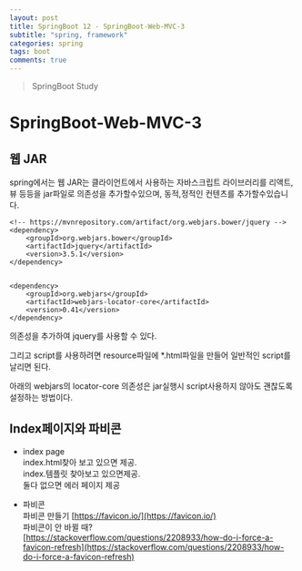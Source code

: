 ```yaml
---
layout: post
title: SpringBoot 12 - SpringBoot-Web-MVC-3
subtitle: "spring, framework"
categories: spring
tags: boot
comments: true
---
```

> SpringBoot Study

# SpringBoot-Web-MVC-3

## 웹 JAR 
  
  spring에서는 웹 JAR는 클라이언트에서 사용하는 자바스크립트 라이브러리를 리액트,뷰 등등을 jar파일로 의존성을 추가할수있으며, 동적,정적인 컨텐츠를 추가할수있습니다. 

  ```
  <!-- https://mvnrepository.com/artifact/org.webjars.bower/jquery -->
  <dependency>
      <groupId>org.webjars.bower</groupId>
      <artifactId>jquery</artifactId>
      <version>3.5.1</version>
  </dependency>


  <dependency>
      <groupId>org.webjars</groupId>
      <artifactId>webjars-locator-core</artifactId>
      <version>0.41</version>
  </dependency>
  ```   
  의존성을 추가하여 jquery를 사용할 수 있다.

  그리고 script를 사용하려면 resource파일에 *.html파일을 만들어 일반적인 script를 날리면 된다. 

  아래의 webjars의 locator-core 의존성은 jar실행시 script사용하지 않아도 괜찮도록 설정하는 방법이다.

## Index페이지와 파비콘

  * index page   
  index.html찾아 보고 있으면 제공.   
  index.템플릿 찾아보고 있으면제공.    
  둘다 없으면 에러 페이지 제공    

  * 파비콘   
  파비콘 만들기 [https://favicon.io/](https://favicon.io/)   
  파비콘이 안 바뀔 때?   
  [https://stackoverflow.com/questions/2208933/how-do-i-force-a-favicon-refresh](https://stackoverflow.com/questions/2208933/how-do-i-force-a-favicon-refresh)

